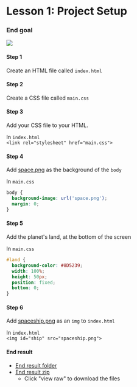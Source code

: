 # Lesson 1: Project Setup

### End goal
![](http://i.imgur.com/vFBsejE.png)

#### Step 1
Create an HTML file called `index.html`

#### Step 2
Create a CSS file called `main.css`

#### Step 3
Add your CSS file to your HTML.

In `index.html`    
`<link rel="stylesheet" href="main.css">`

#### Step 4
Add [space.png](end-result/space.png) as the background of the `body`

In `main.css`    
```css
body {
  background-image: url('space.png');
  margin: 0;
}
```

#### Step 5
Add the planet's land, at the bottom of the screen

In `main.css`    
```css
#land {
  background-color: #8D5239;
  width: 100%;
  height: 50px;
  position: fixed;
  bottom: 0;
}
```

#### Step 6
Add [spaceship.png](end-result/spaceship.png) as an `img` to `index.html`

In `index.html`    
`<img id="ship" src="spaceship.png">`

#### End result
- [End result folder](end-result)
- [End result zip](end-result.zip)
    - Click "view raw" to download the files
